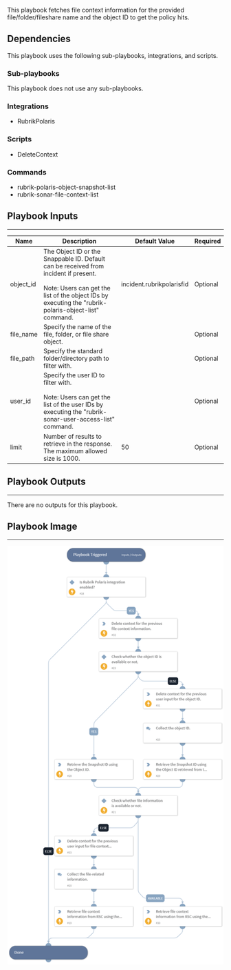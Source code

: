 This playbook fetches file context information for the provided file/folder/fileshare name and the object ID to get the policy hits.

## Dependencies

This playbook uses the following sub-playbooks, integrations, and scripts.

### Sub-playbooks

This playbook does not use any sub-playbooks.

### Integrations

- RubrikPolaris

### Scripts

* DeleteContext

### Commands

* rubrik-polaris-object-snapshot-list
* rubrik-sonar-file-context-list

## Playbook Inputs

---

| **Name** | **Description** | **Default Value** | **Required** |
| --- | --- | --- | --- |
| object_id | The Object ID or the Snappable ID. Default can be received from incident if present.<br/><br/>Note: Users can get the list of the object IDs by executing the "rubrik-polaris-object-list" command. | incident.rubrikpolarisfid | Optional |
| file_name | Specify the name of the file, folder, or file share object. |  | Optional |
| file_path | Specify the standard folder/directory path to filter with. |  | Optional |
| user_id | Specify the user ID to filter with.<br/><br/>Note: Users can get the list of the user IDs by executing the "rubrik-sonar-user-access-list" command. |  | Optional |
| limit | Number of results to retrieve in the response. The maximum allowed size is 1000. | 50 | Optional |

## Playbook Outputs

---
There are no outputs for this playbook.

## Playbook Image

---

![Rubrik File Context Analysis - Rubrik Polaris](../doc_files/Rubrik_File_Context_Analysis_-_Rubrik_Polaris.png)
